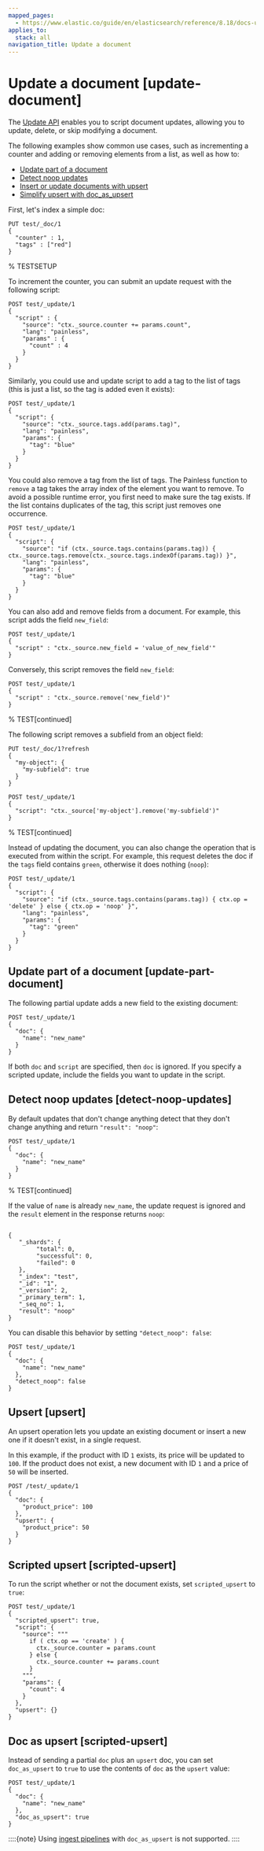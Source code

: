 ```yaml
---
mapped_pages:
  - https://www.elastic.co/guide/en/elasticsearch/reference/8.18/docs-update.html
applies_to:
  stack: all
navigation_title: Update a document
---
```


# Update a document [update-document]

The [Update API](https://www.elastic.co/docs/api/doc/elasticsearch/operation/operation-update) enables you to script document updates, allowing you to update, delete, or skip modifying a document. 

The following examples show common use cases, such as incrementing a counter and adding or removing elements from a list, as well as how to:

- [Update part of a document](#update-part-document)
- [Detect noop updates](#detect-noop-updates)
- [Insert or update documents with upsert](#upsert)
- [Simplify upsert with doc_as_upsert](#doc-as-upsert)

First, let's index a simple doc:

```console
PUT test/_doc/1
{
  "counter" : 1,
  "tags" : ["red"]
}
```
% TESTSETUP

To increment the counter, you can submit an update request with the
following script:

```console
POST test/_update/1
{
  "script" : {
    "source": "ctx._source.counter += params.count",
    "lang": "painless",
    "params" : {
      "count" : 4
    }
  }
}
```

Similarly, you could use and update script to add a tag to the list of tags
(this is just a list, so the tag is added even it exists):

```console
POST test/_update/1
{
  "script": {
    "source": "ctx._source.tags.add(params.tag)",
    "lang": "painless",
    "params": {
      "tag": "blue"
    }
  }
}
```

You could also remove a tag from the list of tags. The Painless
function to `remove` a tag takes the array index of the element
you want to remove. To avoid a possible runtime error, you first need to
make sure the tag exists. If the list contains duplicates of the tag, this
script just removes one occurrence.

```console
POST test/_update/1
{
  "script": {
    "source": "if (ctx._source.tags.contains(params.tag)) { ctx._source.tags.remove(ctx._source.tags.indexOf(params.tag)) }",
    "lang": "painless",
    "params": {
      "tag": "blue"
    }
  }
}
```

You can also add and remove fields from a document. For example, this script
adds the field `new_field`:

```console
POST test/_update/1
{
  "script" : "ctx._source.new_field = 'value_of_new_field'"
}
```

Conversely, this script removes the field `new_field`:

```console
POST test/_update/1
{
  "script" : "ctx._source.remove('new_field')"
}
```
% TEST[continued]

The following script removes a subfield from an object field:

```console
PUT test/_doc/1?refresh
{
  "my-object": {
    "my-subfield": true
  }
}
```

```console
POST test/_update/1
{
  "script": "ctx._source['my-object'].remove('my-subfield')"
}
```
% TEST[continued]

Instead of updating the document, you can also change the operation that is
executed from within the script. For example, this request deletes the doc if
the `tags` field contains `green`, otherwise it does nothing (`noop`):

```console
POST test/_update/1
{
  "script": {
    "source": "if (ctx._source.tags.contains(params.tag)) { ctx.op = 'delete' } else { ctx.op = 'noop' }",
    "lang": "painless",
    "params": {
      "tag": "green"
    }
  }
}
```

## Update part of a document [update-part-document]

The following partial update adds a new field to the
existing document:

```console
POST test/_update/1
{
  "doc": {
    "name": "new_name"
  }
}
```

If both `doc` and `script` are specified, then `doc` is ignored. If you
specify a scripted update, include the fields you want to update in the script.


## Detect noop updates [detect-noop-updates]

By default updates that don't change anything detect that they don't change
anything and return `"result": "noop"`:

```console
POST test/_update/1
{
  "doc": {
    "name": "new_name"
  }
}
```
% TEST[continued]

If the value of `name` is already `new_name`, the update
request is ignored and the `result` element in the response returns `noop`:

```console

{
   "_shards": {
        "total": 0,
        "successful": 0,
        "failed": 0
   },
   "_index": "test",
   "_id": "1",
   "_version": 2,
   "_primary_term": 1,
   "_seq_no": 1,
   "result": "noop"
}
```

You can disable this behavior by setting `"detect_noop": false`:

```console
POST test/_update/1
{
  "doc": {
    "name": "new_name"
  },
  "detect_noop": false
}
```

## Upsert [upsert]

An upsert operation lets you update an existing document or insert a new one if it doesn't exist, in a single request.

In this example, if the product with ID `1` exists, its price will be updated to `100`. If the product does not exist, a new document with ID `1` and a price of `50` will be inserted.

```console
POST /test/_update/1
{
  "doc": {
    "product_price": 100
  },
  "upsert": {
    "product_price": 50
  }
}
```

## Scripted upsert [scripted-upsert]

To run the script whether or not the document exists, set `scripted_upsert` to
`true`:

```console
POST test/_update/1
{
  "scripted_upsert": true,
  "script": {
    "source": """
      if ( ctx.op == 'create' ) {
        ctx._source.counter = params.count
      } else {
        ctx._source.counter += params.count
      }
    """,
    "params": {
      "count": 4
    }
  },
  "upsert": {}
}
```

## Doc as upsert [scripted-upsert]

Instead of sending a partial `doc` plus an `upsert` doc, you can set
`doc_as_upsert` to `true` to use the contents of `doc` as the `upsert`
value:

```console
POST test/_update/1
{
  "doc": {
    "name": "new_name"
  },
  "doc_as_upsert": true
}
```

::::{note}
Using [ingest pipelines](https://www.elastic.co/guide/en/elasticsearch/reference/8.18/ingest.html) with `doc_as_upsert` is not supported.
::::
